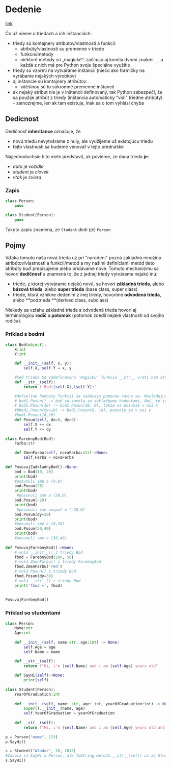 # Dedenie
[link](https://input.sk/python2017/16.html)

Čo už vieme o triedach a ich inštanciách:
- triedy sú kontajnery atribútov/vlastnosti a funkcii:
  - atribúty/vlastnosti su premenne v triede
  - funkcie/metody
  - niektoré metódy sú „magické“: začínajú aj končia dvomi znakmi `__` a každá z nich má pre Python svoje špeciálne využitie
- triedy sú vzormi na vytvárame inštancií (niečo ako formičky na vyrábanie nejakých výrobkov)
- aj inštancie sú kontajnery atribútov:
  - väčšinou sú to súkromné premenné inštancií
- ak nejaký atribút nie je v inštancii definovaný, tak Python zabezpečí, že sa použije atribút z triedy (inštancia automaticky "vidi" triedne atribúty) - samozrejme, len ak tam existuje, inak sa o tom vyhlási chyba

## Dedicnost 
Dedičnosť **inheritance** označuje, že
- novú triedu nevytvárame z nuly, ale využijeme už existujúcu triedu
- tejto vlastnosti sa budeme venovať v tejto prednáške

Najjednoduchsie ti to viete predstavit, ak povieme, ze dana trieda **je**:
- _auto_ je _vozidlo_
- _student_ je _clovek_
- _vtak_ je _zviera_

### Zapis
```py
class Person:
    pass

class Student(Person):
    pass
```
Takyto zapis znamena, ze `Student` dedi (je) `Person`
## Pojmy

Vďaka tomuto naša nová trieda už pri "narodení" pozná základnú množinu atribútov/vlastnosti a funkcii/metod a my našimi definíciami metód tieto atribúty buď prepisujeme alebo pridávame nové. Tomuto mechanizmu sa hovorí **dedičnosť** a znamená to, že z jednej triedy vytvárame nejakú inú:

- triede, z ktorej vytvárame nejakú novú, sa hovorí **základná trieda**, alebo **bázová trieda**, alebo **super trieda** (base class, super class)
- triede, ktorá vznikne dedením z inej triedy, hovoríme **odvodená trieda**, alebo **podtrieda **(derived class, subclass)

Niekedy sa vzťahu základná trieda a odvodená trieda hovorí aj terminológiou **rodič** a **potomok** (potomok zdedil nejaké vlastnosti od svojho rodiča).

### Priklad s bodmi
```py
class Bod(object):
    X:int
    Y:int

    def __init__(self, x, y):
        self.X, self.Y = x, y

    #ked trieda ma zadefinovanu 'magicku' funkciu __str__ vrati nam stringovu reprezentaciu triedy
    def __str__(self):
        return f'Bod({self.X},{self.Y})'

    #defaultne hodnoty funkcii sa zadavaju pomocou rovna sa. Nasledujucu funkciu viete zavolat:
    # bod1.Posun() -> bod sa zavola so zakladnymy hodnotami, 0mi, to iste ako bod1.Posun(0, 0)
    # bod1.Posun(10) -> bod1.Posun(10, 0), takze sa posunie v osi x
    #Bbod1.Posun(dy=10) -> bod1.Posun(0, 10), posunie sa v osi y
    #bod1.Posun(10,20)
    def Posun(self, dx=0, dy=0):
        self.X += dx
        self.Y += dy
        
class FarebnyBod(Bod):
    Farba:str

    def ZmenFarbu(self, novaFarba:str)->None:
        self.Farba = novaFarba
    
def PosuvajZadkladnyBod()->None:
    bod = Bod(10, 20)
    print(bod)
    #posunuli sme o (0,0)
    bod.Posun(20)
    print(bod)
     #posunuli sme o (20,0)
    bod.Posun(-20)
    print(bod)
     #posunuli sme naspat o (-20,0)
    bod.Posun(dy=20)
    print(bod)
    #posunuli sme o (0,20)
    bod.Posun(30,40)
    print(bod)
    #posunuli sme o (30,40)
    
def PosuvajFarebnyBod()->None:
    # volá __init__() z triedy Bod
    fbod = FarebnyBod(200, 50)         
    # volá ZmenFarbu() z triedy FarebnyBod
    fbod.ZmenFarbu('red')
    # volá Posun() z triedy Bod             
    fbod.Posun(dy=50)      
    # volá __str__() z triedy Bod               
    print('fbod =', fbod)             
    
    
PosuvajFarebnyBod()
```

### Priklad so studentami

```py
class Person:
    Name:str
    Age:int
    
    def __init__(self, name:str, age:int) -> None:
        self.Age = age
        self.Name = name

    def __str__(self):
        return f"Hi, i'm {self.Name} and i am {self.Age} years old"
    
    def SayHi(self)->None:
        print(self)
        
class Student(Person):
    YearOfGraduation:int
    
    def __init__(self, name: str, age: int, yearOfGraduation:int) -> None:
        super().__init__(name, age)  
        self.YearOfGraduation = yearOfGraduation
    
    def __str__(self):
        return f"Hi, i'm {self.Name} and i am {self.Age} years old and i graduated in {self.YearOfGraduation}"
        
p = Person("name", 123)
p.SayHi()

s = Student("Aladar", 20, 2015)
#Zavola sa SayHi z Person, ale ToString metoda __str__(self) uz zo Studenta
s.SayHi()
```

